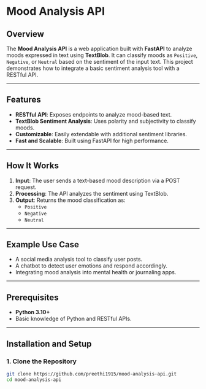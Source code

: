 # Mood Analysis API

## Overview
The **Mood Analysis API** is a web application built with **FastAPI** to analyze moods expressed in text using **TextBlob**. It can classify moods as `Positive`, `Negative`, or `Neutral` based on the sentiment of the input text. This project demonstrates how to integrate a basic sentiment analysis tool with a RESTful API.

---

## Features
- **RESTful API**: Exposes endpoints to analyze mood-based text.
- **TextBlob Sentiment Analysis**: Uses polarity and subjectivity to classify moods.
- **Customizable**: Easily extendable with additional sentiment libraries.
- **Fast and Scalable**: Built using FastAPI for high performance.

---

## How It Works
1. **Input**: The user sends a text-based mood description via a POST request.
2. **Processing**: The API analyzes the sentiment using TextBlob.
3. **Output**: Returns the mood classification as:
   - `Positive`
   - `Negative`
   - `Neutral`

---

## Example Use Case
- A social media analysis tool to classify user posts.
- A chatbot to detect user emotions and respond accordingly.
- Integrating mood analysis into mental health or journaling apps.

---

## Prerequisites
- **Python 3.10+**
- Basic knowledge of Python and RESTful APIs.

---

## Installation and Setup
### 1. Clone the Repository
```bash
git clone https://github.com/preethi1915/mood-analysis-api.git
cd mood-analysis-api
